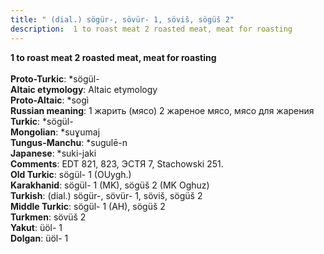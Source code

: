 ```yaml
---
title: " (dial.) sögür-, sövür- 1, söviš, sögüš 2"
description:  1 to roast meat 2 roasted meat, meat for roasting
---
```

<p data-pagefind-weight="0.5">
<strong> 1 to roast meat 2 roasted meat, meat for roasting</strong><br><br>
<strong>Proto-Turkic</strong>:  *sögül-<br>
<strong>Altaic etymology</strong>:  Altaic etymology<br>
<strong> Proto-Altaic</strong>:  *sogì<br>
<strong>Russian meaning</strong>:  1 жарить (мясо) 2 жареное мясо, мясо для жарения<br>
<strong>Turkic</strong>:  *sögül-<br>
<strong>Mongolian</strong>:  *suɣumaj<br>
<strong>Tungus-Manchu</strong>:  *sugulē-n<br>
<strong>Japanese</strong>:  *suki-jaki<br>
<strong>Comments</strong>:  EDT 821, 823, ЭСТЯ 7, Stachowski 251.<br>
<strong>Old Turkic</strong>:  sögül- 1 (OUygh.)<br>
<strong>Karakhanid</strong>:  sögül- 1 (MK), sögüš 2 (MK Oghuz)<br>
<strong>Turkish</strong>:  (dial.) sögür-, sövür- 1, söviš, sögüš 2<br>
<strong>Middle Turkic</strong>:  sögül- 1 (AH), sögüš 2<br>
<strong>Turkmen</strong>:  sövüš 2<br>
<strong>Yakut</strong>:  üöl- 1<br>
<strong>Dolgan</strong>:  üöl- 1<br>

</p>
